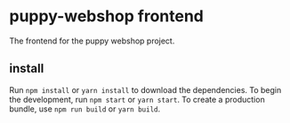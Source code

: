 # puppy-webshop frontend

The frontend for the puppy webshop project.

## install
Run `npm install` or `yarn install` to download the dependencies.
To begin the development, run `npm start` or `yarn start`. To create a production bundle, use `npm run build` or `yarn build`.
